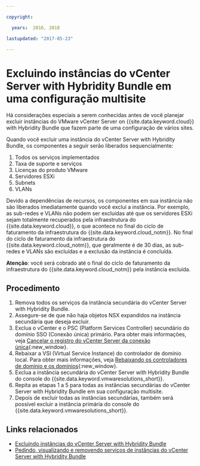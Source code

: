```yaml
---

copyright:

  years:  2016, 2018

lastupdated: "2017-05-23"

---
```


# Excluindo instâncias do vCenter Server with Hybridity Bundle em uma configuração multisite

Há considerações especiais a serem conhecidas antes de você planejar excluir instâncias do VMware vCenter Server on {{site.data.keyword.cloud}} with Hybridity Bundle que fazem parte de uma configuração de vários sites.

Quando você excluir uma instância do vCenter Server with Hybridity Bundle, os componentes a seguir serão liberados sequencialmente:
1. Todos os serviços implementados
2. Taxa de suporte e serviços
3. Licenças do produto VMware
4. Servidores ESXi
5. Subnets
6. VLANs

Devido a dependências de recursos, os componentes em sua instância não são liberados imediatamente quando você exclui a instância. Por exemplo, as sub-redes e VLANs não podem ser excluídas até que os servidores ESXi sejam totalmente recuperados pela infraestrutura do {{site.data.keyword.cloud}}, o que acontece no final do ciclo de faturamento da infraestrutura do {{site.data.keyword.cloud_notm}}. No final do ciclo de faturamento da infraestrutura do {{site.data.keyword.cloud_notm}}, que geralmente é de 30 dias, as sub-redes e VLANs são excluídas e a exclusão da instância é concluída.

**Atenção**: você será cobrado até o final do ciclo de faturamento da infraestrutura do {{site.data.keyword.cloud_notm}} pela instância excluída.

## Procedimento

1. Remova todos os serviços da instância secundária do vCenter Server with Hybridity Bundle.
2. Assegure-se de que não haja objetos NSX expandidos na instância secundária que deseja excluir.
3. Exclua o vCenter e o PSC (Platform Services Controller) secundário do domínio SSO (Conexão única) primário. Para obter mais informações, veja [Cancelar o registro do vCenter Server da conexão única](https://kb.vmware.com/selfservice/microsites/search.do?language=en_US&cmd=displayKC&externalId=2106736){:new_window}.
4. Rebaixar a VSI (Virtual Service Instance) do controlador de domínio local. Para obter mais informações, veja [Rebaixando os controladores de domínio e os domínios](https://technet.microsoft.com/en-us/windows-server-docs/identity/ad-ds/deploy/demoting-domain-controllers-and-domains--level-200-){:new_window}.
5. Exclua a instância secundária do vCenter Server with Hybridity Bundle do console do {{site.data.keyword.vmwaresolutions_short}}.
6. Repita as etapas 1 a 5 para todas as instâncias secundárias do vCenter Server with Hybridity Bundle em sua configuração multisite.
7. Depois de excluir todas as instâncias secundárias, também será possível excluir a instância primária do console do {{site.data.keyword.vmwaresolutions_short}}.

## Links relacionados

* [Excluindo instâncias do vCenter Server with Hybridity Bundle](vc_hybrid_deletinginstance.html)
* [Pedindo, visualizando e removendo serviços de instâncias do vCenter Server with Hybridity Bundle](vc_hybrid_addingremovingservices.html)
